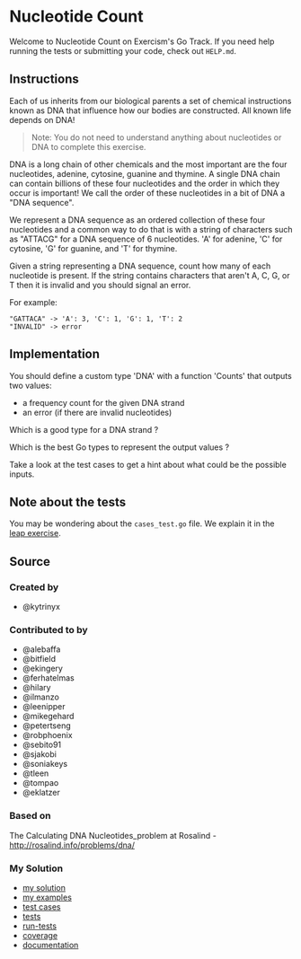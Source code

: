 # Nucleotide Count

Welcome to Nucleotide Count on Exercism's Go Track.
If you need help running the tests or submitting your code, check out `HELP.md`.

## Instructions

Each of us inherits from our biological parents a set of chemical instructions known as DNA that influence how our bodies are constructed. All known life depends on DNA!

> Note: You do not need to understand anything about nucleotides or DNA to complete this exercise.

DNA is a long chain of other chemicals and the most important are the four nucleotides, adenine, cytosine, guanine and thymine. A single DNA chain can contain billions of these four nucleotides and the order in which they occur is important!
We call the order of these nucleotides in a bit of DNA a "DNA sequence".

We represent a DNA sequence as an ordered collection of these four nucleotides and a common way to do that is with a string of characters such as "ATTACG" for a DNA sequence of 6 nucleotides.
'A' for adenine, 'C' for cytosine, 'G' for guanine, and 'T' for thymine.

Given a string representing a DNA sequence, count how many of each nucleotide is present.
If the string contains characters that aren't A, C, G, or T then it is invalid and you should signal an error.

For example:

```text
"GATTACA" -> 'A': 3, 'C': 1, 'G': 1, 'T': 2
"INVALID" -> error
```

## Implementation

You should define a custom type 'DNA' with a function 'Counts' that outputs two values: 

- a frequency count for the given DNA strand
- an error (if there are invalid nucleotides)

Which is a good type for a DNA strand ? 

Which is the best Go types to represent the output values ?

Take a look at the test cases to get a hint about what could be the possible inputs.


## Note about the tests
You may be wondering about the `cases_test.go` file. We explain it in the
[leap exercise][leap-exercise].

[leap-exercise]: https://exercism.org/tracks/go/exercises/leap

## Source

### Created by

- @kytrinyx

### Contributed to by

- @alebaffa
- @bitfield
- @ekingery
- @ferhatelmas
- @hilary
- @ilmanzo
- @leenipper
- @mikegehard
- @petertseng
- @robphoenix
- @sebito91
- @sjakobi
- @soniakeys
- @tleen
- @tompao
- @eklatzer

### Based on

The Calculating DNA Nucleotides_problem at Rosalind - http://rosalind.info/problems/dna/

### My Solution

- [my solution](./nucleotide_count.go)
- [my examples](./nucleotide_count_examples_test.go)
- [test cases](./cases_test.go)
- [tests](./nucleotide_count_test.go)
- [run-tests](./run-tests-go.txt)
- [coverage](./coverage.html)
- [documentation](./dna-doc.md)
